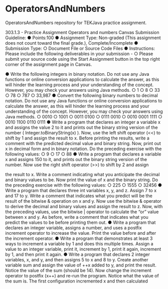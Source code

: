 # OperatorsAndNumbers
OperatorsAndNumbers repository for TEKJava practice assignment.

303.1.3 - Practice Assignment
Operators and numbers
Canvas Submission Guideline:
● Points:100
● Assignment Type: Non-graded (This assignment does not count toward the final
grade.), Complete/Incomplete
● Submission Type:
○ Document File or Source Code Files
● Instructions: Please include the following deliverables in your submission -
○ Please submit your source code using the Start Assignment button in
the top right corner of the assignment page in Canvas.

● Write the following integers in binary notation. Do not use any Java functions or online
conversion applications to calculate the answer, as this will hinder the learning process and
your understanding of the concept. However, you may check your answers using Java
methods.
○ 1
○ 8
○ 33
○ 78
○ 787
○ 33,987
● Convert the following binary numbers to decimal notation. Do not use any Java functions or
online conversion applications to calculate the answer, as this will hinder the learning
process and your understanding of the concept. However, you may check your answers
using Java methods.
○ 0010
○ 1001
○ 0011 0100
○ 0111 0010
○ 0010 0001 1111
○ 0010 1100 0110 0111
● Write a program that declares an integer a variable x and assigns the value 2 to it and
prints out the binary string version of the number ( Integer.toBinaryString(x) ). Now, use the
left shift operator (<<) to shift by 1 and assign the result to x. Before printing the results,
write a comment with the predicted decimal value and binary string. Now, print out x in
decimal form and in binary notation.
Do the preceding exercise with the following values:
○ 9
○ 17
○ 88
● Write a program that declares a variable x and assigns 150 to it, and prints out the binary
string version of the number. Now use the right shift operator (>>) to shift by 2 and assign

the result to x. Write a comment indicating what you anticipate the decimal and binary
values to be. Now print the value of x and the binary string.
Do the preceding exercise with the following values:
○ 225
○ 1555
○ 32456
● Write a program that declares three int variables x, y, and z. Assign 7 to x and 17 to y. Write
a comment that indicates what you predict will be the result of the bitwise & operation on x
and y. Now use the bitwise & operator to derive the decimal and binary values and assign
the result to z.
Now, with the preceding values, use the bitwise | operator to calculate the “or” value between x
and y. As before, write a comment that indicates what you predict the values to be before
printing them out.
● Write a program that declares an integer variable, assigns a number, and uses a postfix
increment operator to increase the value. Print the value before and after the increment
operator.
● Write a program that demonstrates at least 3 ways to increment a variable by 1 and does
this multiple times. Assign a value to an integer variable, print it, increment by 1, print it
again, increment by 1, and then print it again.
● Write a program that declares 2 integer variables, x, and y, and then assigns 5 to x and 8 to
y. Create another variable sum and assign the value of ++x added to y, and print the result.
Notice the value of the sum (should be 14). Now change the increment operator to postfix
(x++) and re-run the program. Notice what the value of the sum is. The first configuration
incremented x and then calculated
